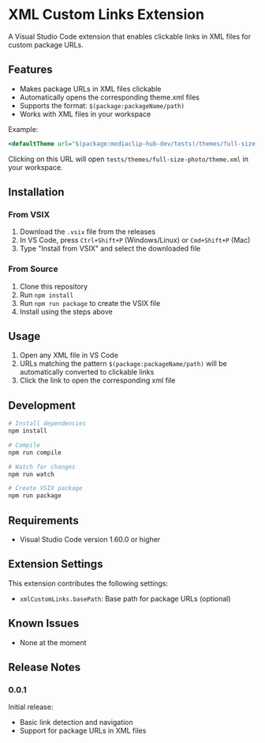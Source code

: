# XML Custom Links Extension

A Visual Studio Code extension that enables clickable links in XML files for custom package URLs.

## Features

- Makes package URLs in XML files clickable
- Automatically opens the corresponding theme.xml files
- Supports the format: `$(package:packageName/path)`
- Works with XML files in your workspace

Example:
```xml
<defaultTheme url="$(package:mediaclip-hub-dev/tests)/themes/full-size-photo" />
```
Clicking on this URL will open `tests/themes/full-size-photo/theme.xml` in your workspace.

## Installation

### From VSIX
1. Download the `.vsix` file from the releases
2. In VS Code, press `Ctrl+Shift+P` (Windows/Linux) or `Cmd+Shift+P` (Mac)
3. Type "Install from VSIX" and select the downloaded file

### From Source
1. Clone this repository
2. Run `npm install`
3. Run `npm run package` to create the VSIX file
4. Install using the steps above

## Usage

1. Open any XML file in VS Code
2. URLs matching the pattern `$(package:packageName/path)` will be automatically converted to clickable links
3. Click the link to open the corresponding xml file

## Development

```bash
# Install dependencies
npm install

# Compile
npm run compile

# Watch for changes
npm run watch

# Create VSIX package
npm run package
```

## Requirements

- Visual Studio Code version 1.60.0 or higher

## Extension Settings

This extension contributes the following settings:

* `xmlCustomLinks.basePath`: Base path for package URLs (optional)

## Known Issues

- None at the moment

## Release Notes

### 0.0.1

Initial release:
- Basic link detection and navigation
- Support for package URLs in XML files
